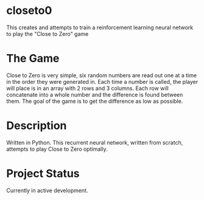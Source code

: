 # closeto0

This creates and attempts to train a reinforcement learning neural network to play the "Close to Zero" game

# The Game

Close to Zero is very simple, six random numbers are read out one at a time in the order they were generated in. Each time a number is called, the player will place is in an array with 2 rows and 3 columns. Each row will concatenate into a whole number and the difference is found between them. The goal of the game is to get the difference as low as possible.

# Description

Written in Python.
This recurrent neural network, written from scratch, attempts to play Close to Zero optimally.

# Project Status

Currently in active development.
